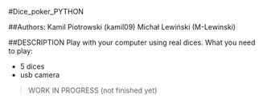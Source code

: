 #Dice_poker_PYTHON

##Authors:
Kamil Piotrowski (kamil09)
Michał Lewiński (M-Lewinski)

##DESCRIPTION
Play with your computer using real dices.
What you need to play:
* 5 dices
* usb camera

>WORK IN PROGRESS (not finished yet)
